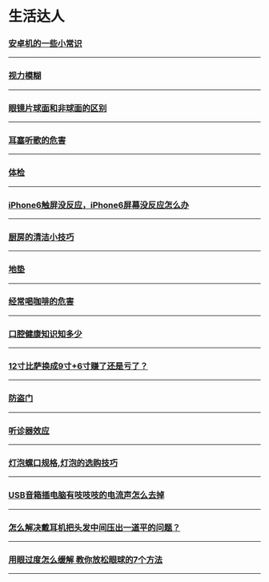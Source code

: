 生活达人
=======

### [安卓机的一些小常识](android-mobile-note)

---

### [视力模糊](blurred-vision)

---

### [眼镜片球面和非球面的区别](difference-between-spherical-and-non-spherical-lens)

---

### [耳塞听歌的危害](earplug-harm)

---

### [体检](health-check)

---

### [iPhone6触屏没反应，iPhone6屏幕没反应怎么办](iphone6-touch-no-response)

---

### [厨房的清洁小技巧](kitchen-clear)

---

### [地垫](mat)

---

### [经常喝咖啡的危害](often-drink-coffee-harm)

---

### [口腔健康知识知多少](oral-health)

---

### [12寸比萨换成9寸+6寸赚了还是亏了？](pizza-area-funny)

---

### [防盗门](security-door)

---

### [听诊器效应](stethoscope-effect)

---

### [灯泡螺口规格,灯泡的选购技巧](the-choose-and-buy-of-bulb-screw-specifications-bulb-skills)

---

### [USB音箱插电脑有吱吱吱的电流声怎么去掉](usb-sound-box)

---

### [怎么解决戴耳机把头发中间压出一道平的问题？](wear-headphones)

---

### [用眼过度怎么缓解 教你放松眼球的7个方法](With-the-eye-excessive-how-to-alleviate-Teach-you-how-to-relax-the-eye-seven-methods)

---
